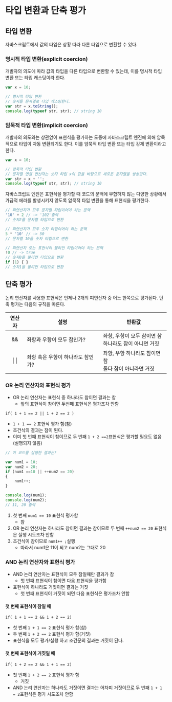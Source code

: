 # 타입 변환과 단축 평가

## 타입 변환

자바스크립트에서 값의 타입은 상황 따라 다른 타입으로 변환할 수 있다.  

### 명시적 타입 변환(explicit coercion)

개발자의 의도에 따라 값의 타입을 다른 타입으로 변환할 수 있는데, 이를 명시적 타입 변환 또는 타입 캐스팅이라 한다.  

```javascript
var x = 10;

// 명시적 타입 변환
// 숫자를 문자열로 타입 캐스팅한다.
var str = x.toString();
console.log(typeof str, str); // string 10
```

### 암묵적 타입 변환(implicit coercion)

개발자의 의도와는 상관없이 표현식을 평가하는 도중에 자바스크립트 엔진에 의해 암묵적으로 타입이 자동 변환되기도 한다. 이를 암묵적 타입 변환 또는 타입 강제 변환이라고 한다.

```javascript
var x = 10;

// 암묵적 타입 변환
// 문자열 연결 연산자는 숫자 타입 x의 값을 바탕으로 새로운 문자열을 생성한다.
var str = x + '';
console.log(typeof str, str); // string 10
```

자바스크립트 엔진은 표현식을 평가할 때 코드의 문맥에 부합하지 않는 다양한 상황에서 가급적 에러를 발생시키지 않도록 암묵적 타입 변환을 통해 표현식을 평가한다.

```javascript
// 피연산자가 모두 문자열 타입이어야 하는 문맥
'10' + 2 // -> '102'출력
// 숫자2를 문자열 타입으로 변환

// 피연산자가 모두 숫자 타입이어야 하는 문맥
5 * '10' // -> 50
// 문자열 10을 숫자 타입으로 변환

// 피연산자 또는 표현식이 불리언 타입이어야 하는 문맥
!0 // -> true
// 숫자0을 불리언 타입으로 변환
if (1) { }
// 숫자1을 불리언 타입으로 변환
```

## 단축 평가

논리 연산자를 사용한 표현식은 언제나 2개의 피연산자 중 어느 한쪽으로 평가된다.
단축 평가는 다음의 규칙을 따른다.

|연산자|설명|반환값|
|:------:|-----|----|
|&&|좌항과 우항이 모두 참인가?|좌항, 우항이 모두 참이면 참<br />하나라도 참이 아니면 거짓|
|\| \||좌항 혹은 우항이 하나라도 참인가?|좌항, 우항 하나라도 참이면 참<br />둘다 참이 아니라면 거짓|

### OR 논리 연산자와 표현식 평가

- OR 논리 연산자는 표현식 중 하나라도 참이면 결과는 참
  - 앞의 표현식이 참이면 두번째 표현식은 평가조차 안함

`if( 1 + 1 == 2 || 1 + 2 == 2 )`

- `1 + 1 == 2` 표현식 평가 함(참)
- 조건식의 결과는 참이 된다.
- 이미 첫 번째 표현식이 참이므로 두 번째 `1 + 2 ==2`표현식은 평가할 필요도 없음(실행되지 않음)

```javascript
// 이 코드를 실행한 결과는?

var num1 = 10;
var num2 = 20;
if (num1 ==10 || ++num2 == 20)
{
    num1++;
}

console.log(num1);
console.log(num2);
// 11, 20 출력
```

1. 첫 번째 `num1 == 10` 표현식 평가함
    - 참
2. OR 논리 연산자는 하나라도 참이면 결과는 참이므로 두 번째 `++num2 == 20` 표현식은 실행 시도조차 안함
3. 조건식이 참이므로 `num1++ ;`실행
    - 따라서 num1은 11이 되고 num2는 그대로 20

### AND 논리 연산자와 표현식 평가

- AND 논리 연산자는 표현식이 모두 참일때만 결과가 참
  - 첫 번째 표현식이 참이면 다음 표현식을 평가함
- 표현식이 하나라도 거짓이면 결과는 거짓
  - 첫 번째 표현식이 거짓이 되면 다음 표현식은 평가조차 안함

#### 첫 번째 표현식이 참일 때

`if( 1 + 1 == 2 && 1 + 2 == 2)`

- 첫 번째 `1 + 1 == 2` 표현식 평가 함(참)
- 두 번째 `1 + 2 == 2` 표현식 평가 함(거짓)
- 표현식을 모두 평가/실행 하고 조건문의 결과는 거짓이 된다.

#### 첫 번째 표현식이 거짓일 때

`if( 1 + 2 == 2 && 1 + 1 == 2)`

- 첫 번째 `1 + 2 == 2` 표현식 평가 함
  - 거짓
- AND 논리 연산자는 하나라도 거짓이면 결과는 어차피 거짓이므로 두 번째 `1 + 1 = 2`표현식은 평가 시도조차 안함
